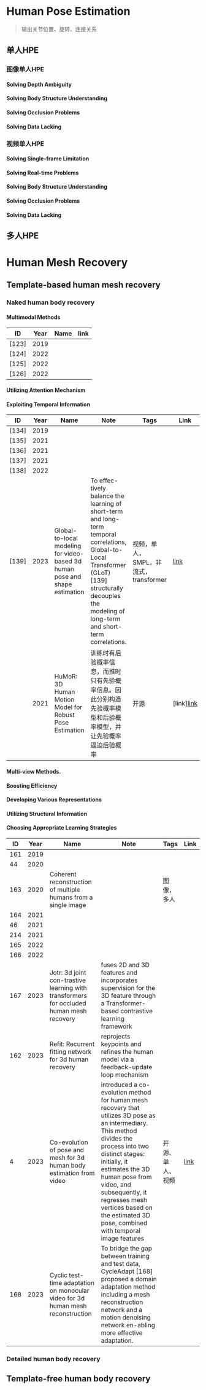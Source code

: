 # Human Pose Estimation

> 输出关节位置、旋转、连接关系

## 单人HPE
### 图像单人HPE
#### Solving Depth Ambiguity
#### Solving Body Structure Understanding
#### Solving Occlusion Problems
#### Solving Data Lacking
### 视频单人HPE
#### Solving Single-frame Limitation
#### Solving Real-time Problems
#### Solving Body Structure Understanding
#### Solving Occlusion Problems
#### Solving Data Lacking
## 多人HPE
# Human Mesh Recovery
## Template-based human mesh recovery
### Naked human body recovery
#### **Multimodal Methods**

|ID|Year|Name|link|
|---|---|---|---|
|[123]|2019|
|[124]|2022|
|[125]|2022|
|[126]|2022|

#### Utilizing Attention Mechanism
#### **Exploiting Temporal Information**

|ID|Year|Name|Note|Tags|Link|
|---|---|---|---|---|---|
|[134]|2019|
|[135]|2021|
|[136]|2021|
|[137]|2021|
|[138]|2022|
|[139]|2023|Global-to-local modeling for video-based 3d human pose and shape estimation|To effec-tively balance the learning of short-term and long-term temporal correlations, Global-to-Local Transformer (GLoT) [139] structurally decouples the modeling of long-term and short-term correlations.|视频，单人，SMPL，非流式，transformer|[link](https://caterpillarstudygroup.github.io/ReadPapers/12.html)|
||2021|HuMoR: 3D Human Motion Model for Robust Pose Estimation|训练时有后验概率信息，而推时只有先验概率信息。因此分别构造先验概率模型和后验概率模型，并让先验概率逼迫后验概率|开源|[link][link](https://caterpillarstudygroup.github.io/ReadPapers/14.html)

#### Multi-view Methods.
#### Boosting Efficiency
#### Developing Various Representations
#### Utilizing Structural Information
#### Choosing Appropriate Learning Strategies

|ID|Year|Name|Note|Tags|Link|
|---|---|---|---|---|---|
|161|2019|
|44|2020|
|163|2020|Coherent reconstruction of multiple humans from a single image||图像，多人|
|164|2021|
|46|2021|
|214|2021|
|165|2022|
|166|2022|
|167|2023|Jotr: 3d joint con-trastive learning with transformers for occluded human mesh recovery|fuses 2D and 3D features and incorporates supervision for the 3D feature through a Transformer-based contrastive learning framework||
|162|2023|Refit: Recurrent fitting network for 3d human recovery|reprojects keypoints and refines the human model via a feedback-update loop mechanism||
|4|2023|Co-evolution of pose and mesh for 3d human body estimation from video|introduced a co-evolution method for human mesh recovery that utilizes 3D pose as an intermediary. This method divides the process into two distinct stages: initially, it estimates the 3D human pose from video, and subsequently, it regresses mesh vertices based on the estimated 3D pose, combined with temporal image features|开源、单人、视频|[link](https://caterpillarstudygroup.github.io/ReadPapers/13.html)
|168|2023|Cyclic test-time adaptation on monocular video for 3d human mesh reconstruction|To bridge the gap between training and test data, CycleAdapt [168] proposed a domain adaptation method including a mesh reconstruction network and a motion denoising network en-abling more effective adaptation.||

### Detailed human body recovery
## Template-free human body recovery
